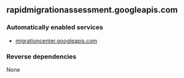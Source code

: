 ## rapidmigrationassessment.googleapis.com

### Automatically enabled services

* [migrationcenter.googleapis.com](../migrationcenter.googleapis.com/)

### Reverse dependencies

None
